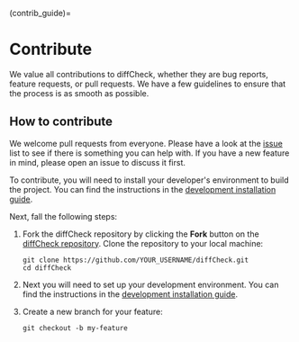 (contrib_guide)=
# Contribute

We value all contributions to diffCheck, whether they are bug reports, feature requests, or pull requests. We have a few guidelines to ensure that the process is as smooth as possible.

## How to contribute

We welcome pull requests from everyone. Please have a look at the [issue](https://github.com/diffCheckOrg/diffCheck/issues) list to see if there is something you can help with. If you have a new feature in mind, please open an issue to discuss it first.

To contribute, you will need to install your developer's environment to build the project. You can find the instructions in the [development installation guide](dev_documentation).

Next, fall the following steps:

1. Fork the diffCheck repository by clicking the **Fork** button on the [diffCheck repository](https://github.com/diffCheckOrg/diffCheck). Clone the repository to your local machine:

    ```console
    git clone https://github.com/YOUR_USERNAME/diffCheck.git
    cd diffCheck
    ```

2. Next you will need to set up your development environment. You can find the instructions in the [development installation guide](dev_documentation).

3. Create a new branch for your feature:

    ```console
    git checkout -b my-feature
    ``` 